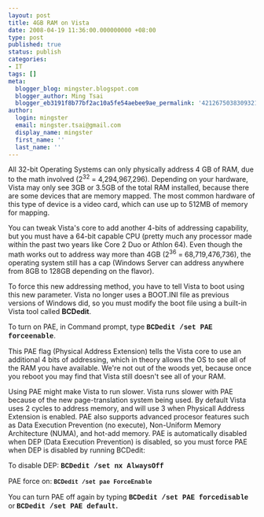 ```yaml
---
layout: post
title: 4GB RAM on Vista
date: 2008-04-19 11:36:00.000000000 +08:00
type: post
published: true
status: publish
categories:
- IT
tags: []
meta:
  blogger_blog: mingster.blogspot.com
  blogger_author: Ming Tsai
  blogger_eb3191f8b77bf2ac10a5fe54aebee9ae_permalink: '4212675038309321903'
author:
  login: mingster
  email: mingster.tsai@gmail.com
  display_name: mingster
  first_name: ''
  last_name: ''
---
```

<p>All 32-bit Operating Systems can only physically address 4 GB of RAM, due to the math involved (2<sup>32</sup> = 4,294,967,296).  Depending on your hardware, Vista may only see 3GB or 3.5GB of the total RAM installed, because there are some devices that are memory mapped.  The most common hardware of this type of device is a video card, which can use up to 512MB of memory for mapping.</p>
<p><strong></strong>You can tweak Vista's core to add another 4-bits of addressing capability, but you must have a 64-bit capable CPU (pretty much any processor made within the past two years like Core 2 Duo or Athlon 64).  Even though the math works out to address way more than 4GB (2<sup>36</sup> = 68,719,476,736), the operating system still has a cap (Windows Server can address anywhere from 8GB to 128GB depending on the flavor).</p>
<p>To force this new addressing method, you have to tell Vista to boot using this new parameter.  Vista no longer uses a BOOT.INI file as previous versions of Windows did, so you must modify the boot file using a built-in Vista tool called <span style="font-weight:bold;">BCDedit</span>.</p>
<p>To turn on PAE, in Command prompt, type <strong style="font-family:courier new;">BCDedit /set PAE forceenable</strong>.</p>
<p>This PAE flag (Physical Address Extension) tells the Vista core to use an additional 4 bits of addressing, which in theory allows the OS to see all of the RAM you have available.  We're not out of the woods yet, because once you reboot you may find that Vista still doesn't see all of your RAM.</p>
<p>Using PAE might make Vista to run slower. Vista runs slower with PAE because of the new page-translation system being used.  By default Vista uses 2 cycles to address memory, and will use 3 when Physicall Address Extension is enabled.  PAE also supports advanced procesor features such as Data Execution Prevention (no execute), Non-Uniform Memory Architecture (NUMA), and hot-add memory.  PAE is automatically disabled when DEP (Data Execution Prevention) is disabled, so you must force PAE when DEP is disabled by running BCDedit:</p>
<p>To disable DEP: <strong style="font-family:courier new;">BCDedit /set nx AlwaysOff</strong><span style="font-size:85%;"><br /></span></p>
<p>PAE force on: <span style="font-family:courier new;font-size:85%;"><strong>BCDedit /set pae ForceEnable</strong></span></p>
<p>You can turn PAE off again by typing <strong><span style="font-family:courier new;">BCDedit /set PAE forcedisable</span> </strong>or<strong> <span style="font-family:courier new;">BCDedit /set PAE default</span>.</strong></p>
<p><strong><br /></strong></p>
<p><strong></strong></p>
